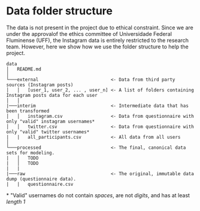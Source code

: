 # Data folder structure

The data is not present in the project due to ethical constraint. Since we are under the approvalof the ethics committee
of Universidade Federal Fluminense (UFF), the Instagram data is entirely restricted to the research team. However, here
we show how we use the folder structure to help the project.

```
data
│   README.md
│
└───external                           <- Data from third party sources (Instagram posts)
│   │   [user_1, user_2, ... , user_n] <- A list of folders containing Instagram posts data for each user
│   │
|───interim                            <- Intermediate data that has been transformed
│   │   instagram.csv                  <- Data from questionnaire with only "valid" instagram usernames*
│   │   twitter.csv                    <- Data from questionnaire with only "valid" twitter usernames*
|   |   all_participants.csv           <- All data from all users
│   
└───processed                          <- The final, canonical data sets for modeling.
|   │   TODO
|   │   TODO
|   |
|───raw                                <- The original, immutable data dump (questionnaire data).
|   |   questionnaire.csv
```

\* "Valid" usernames do not contain *spaces*, are not *digits*, and has at least *length 1*
